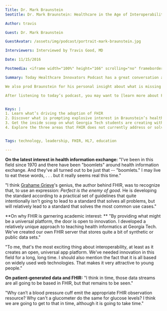 ```yaml
---
Title: Dr. Mark Braunstein
Seotitle: Dr. Mark Braunstein: Healthcare in the Age of Interoperability

Author: travis

Guest: Dr. Mark Braunstein

GuestAvatar: /assets/img/podcast/portrait-mark-braunstein.jpg

Interviewers: Interviewed by Travis Good, MD

Date: 11/15/2016

Postmedia: <iframe width="100%" height="166" scrolling="no" frameborder="no" src="https://w.soundcloud.com/player/?url=https%3A//api.soundcloud.com/tracks/293197570&amp;color=1055ff&amp;auto_play=false&amp;hide_related=false&amp;show_comments=true&amp;show_user=true&amp;show_reposts=false"></iframe>

Summary: Today Healthcare Innovators Podcast has a great conversation about "Healthcare in the Age of Interoperability" with Dr. Mark Braunstein, who teaches healthcare informatics at Georgia Tech. One of the Catalyze team members ran into Dr. Braunstein at an HL7 FHIR Applications roundtable at Harvard Medical School and brought his work to our attention. In this episode, Travis Good, MD finds out more about Braunstein and his work at the first US university to have a FHIR server for class work. Listeners will learn more about the FHIR-enabled projects that Georgia Tech master-level students are doing in conjunction with research physician clinicians in the Atlanta area.

We also prod Braunstein for his personal insight about what is missing in today’s medical education. Listeners can gain deeper insight into this area, by ordering Braunstein’s latest book "[Practitioner’s Guide to Health Informatics](https://www.amazon.com/Practitioners-Guide-Health-Informatics-Braunstein/dp/3319176617)."

After listening to today’s podcast, you may want to [learn more about FHIR](https://catalyze.io/fhir) from the Catalyze site, then check out Dr. Braunstein’s lectures on Udacity, or [Coursera](https://www.coursera.org/learn/fhir).


Keys: |
1. Learn what’s driving the adoption of FHIR
2. Discover what is prompting explosive interest in Braunstein’s healthcare informatics courses
3. Get the inside scoop on what Georgia Tech students are creating with the FHIR standard and access to local clinician researchers
4. Explore the three areas that FHIR does not currently address or solve


Tags: technology, leadership, FHIR, HL7, education

---
```

**On the latest interest in health information exchange:** "I’ve been in this field since 1970 and there have been "boomlets" around health information exchange. And they've all turned out to be just that -- "boomlets." I may live to eat these words, . . . but it really seems real this time."

"I think [Grahame Grieve](https://catalyze.io/innovation/grahame-grieve-pt1)'s genius, the author behind FHIR, was to recognize that, to use an expression: *Perfect is the enemy of good*. He is developing the standard according to a practical set of guidelines that quite intentionally isn't going to lead to a standard that solves all problems, but will relatively lead to a standard that solves the most common use cases."

**On why FHIR is garnering academic interest: ** "By providing what might be a universal platform, the door is open to innovation. I developed a relatively unique approach to teaching health informatics at Georgia Tech. We've created our own FHIR server that stores quite a bit of synthetic or public data sets."

"To me, that's the most exciting thing about interoperability, at least as it creates an open, universal app platform. We’ve needed innovation in this field for a long, long time. I should also mention the fact that it is all based on widely used web technologies. That makes it very attractive to young people."

**On patient-generated data and FHIR:** "I think in time, those data streams are all going to be based in FHIR, but that remains to be seen."

"Why can’t a blood pressure cuff emit the appropriate FHIR observation resource? Why can't a glucometer do the same for glucose levels? I think we are going to get to that in time, although it is going to take time."
